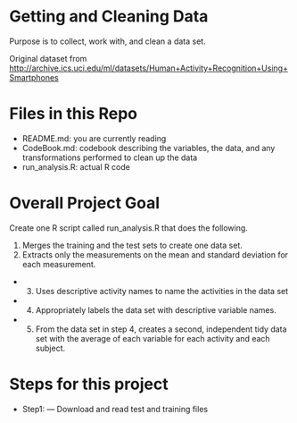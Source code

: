 # Getting and Cleaning Data
Purpose is to collect, work with, and clean a data set.

Original dataset from 
http://archive.ics.uci.edu/ml/datasets/Human+Activity+Recognition+Using+Smartphones 

# Files in this Repo
- README.md: you are currently reading
- CodeBook.md: codebook describing the variables, the data, and any transformations performed to clean up the data
- run_analysis.R: actual R code

# Overall Project Goal
Create one R script called run_analysis.R that does the following. 
1. Merges the training and the test sets to create one data set.
2. Extracts only the measurements on the mean and standard deviation for each measurement. 
- 3. Uses descriptive activity names to name the activities in the data set
- 4. Appropriately labels the data set with descriptive variable names. 
- 5. From the data set in step 4, creates a second, independent tidy data set with the average of each variable for each activity and each subject.

# Steps for this project
- Step1: 
— Download and read test and training files

